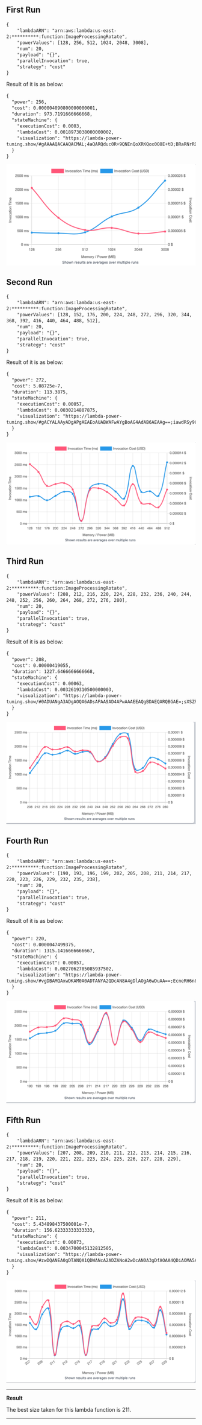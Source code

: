 ## First Run 
```
{
    "lambdaARN": "arn:aws:lambda:us-east-2:**********:function:ImageProcessingRotate",
    "powerValues": [128, 256, 512, 1024, 2048, 3008],
    "num": 20,
    "payload": "{}",
    "parallelInvocation": true,
    "strategy": "cost"
}
```
Result of it is as below: 

```
{
  "power": 256,
  "cost": 0.000004090800000000001,
  "duration": 973.7191666666668,
  "stateMachine": {
    "executionCost": 0.0003,
    "lambdaCost": 0.0018973038000000002,
    "visualization": "https://lambda-power-tuning.show/#gAAAAQACAAQACMAL;4aQARQduc0R+9QNEnQoXRKQox0O8E+tD;BRaRNrRDiTYU0pQ2DIYqNw3sYDfK+8I3"
  }
}

```

<img src="first_run.png"
     style="float: center;" />

## Second Run 
```
{
    "lambdaARN": "arn:aws:lambda:us-east-2:**********:function:ImageProcessingRotate",
    "powerValues": [128, 152, 176, 200, 224, 248, 272, 296, 320, 344, 368, 392, 416, 440, 464, 488, 512],
    "num": 20,
    "payload": "{}",
    "parallelInvocation": true,
    "strategy": "cost"
}
```
Result of it is as below: 

```
{
  "power": 272,
  "cost": 5.08725e-7,
  "duration": 113.3875,
  "stateMachine": {
    "executionCost": 0.00057,
    "lambdaCost": 0.0030214807875,
    "visualization": "https://lambda-power-tuning.show/#gACYALAAyADgAPgAEAEoAUABWAFwAYgBoAG4AdAB6AEAAg==;iawdRSy9CEUK9cdEIuDRRCyF1kQsWbREZsbiQlWLs0RgYrtE6EanROxbg0TlH0BE/WrRRNf/WET5HVJEM5crRIJktEQ=;DcixNnoVtzZ/BZs2BPi4Nka60zZHAcU2UY8INUUo6jbeHgQ3+pH9Nq7q1Dam8qU22Og/N3U/0ja60dY2Ko+4NjyASzc="
  }
}

```

<img src="second_run.png"
     style="float: center;" />

## Third Run 
```
{
    "lambdaARN": "arn:aws:lambda:us-east-2:**********:function:ImageProcessingRotate",
    "powerValues": [208, 212, 216, 220, 224, 228, 232, 236, 240, 244, 248, 252, 256, 260, 264, 268, 272, 276, 280],
    "num": 20,
    "payload": "{}",
    "parallelInvocation": true,
    "strategy": "cost"
}
```
Result of it is as below: 

```
{
  "power": 208,
  "cost": 0.00000419055,
  "duration": 1227.6466666666668,
  "stateMachine": {
    "executionCost": 0.00063,
    "lambdaCost": 0.0032619310500000003,
    "visualization": "https://lambda-power-tuning.show/#0ADUANgA3ADgAOQA6ADsAPAA9AD4APwAAAEEAQgBDAEQARQBGAE=;sXSZRLzdykRxrfdECuXrRE+N7kRIIfdEiVrjRBvE6EREhOJEYEq2RAckxkTU8PtEGIYRRbUTD0UpKohEMOyLRAqBskRVV6pEAPqWRA==;jZyMNidqvTY7res2HKjkNlVn6zaNRPg2AVHoNs0J8jbciO82BvrDNiyH2DYf1gs3gxwkN3PiIzeeaZ42Ij2lNkP51TanF882sjO6Ng=="
  }
}

```

<img src="third_run.png"
     style="float: center;" />

## Fourth Run 
```
{
    "lambdaARN": "arn:aws:lambda:us-east-2:**********:function:ImageProcessingRotate",
    "powerValues": [190, 193, 196, 199, 202, 205, 208, 211, 214, 217, 220, 223, 226, 229, 232, 235, 238],
    "num": 20,
    "payload": "{}",
    "parallelInvocation": true,
    "strategy": "cost"
}
```
Result of it is as below: 

```
{
  "power": 220,
  "cost": 0.0000047499375,
  "duration": 1315.1416666666667,
  "stateMachine": {
    "executionCost": 0.00057,
    "lambdaCost": 0.0027062705085937502,
    "visualization": "https://lambda-power-tuning.show/#vgDBAMQAxwDKAM0A0ADTANYA2QDcAN8A4gDlAOgA6wDuAA==;EcneRH6n8USCKvNEmiX6RCIbDUVSgQpFEbIFRSkErURZpOVEZmUZRYlkpERVDwZFH0npRB+lr0Rm0ttEk/HPRKBBwkQ=;Y366Nkx7zTZu+NE2rlHbNswX+zbxMfo2JQr1NkbgoDa8h9g2zaISN6dhnzaLqQM3tEfoNlo/sTZHp+A2ukTXNkW8yzY="
  }
}

```

<img src="fourth_run.png"
     style="float: center;" />

## Fifth Run 
```
{
    "lambdaARN": "arn:aws:lambda:us-east-2:**********:function:ImageProcessingRotate",
    "powerValues": [207, 208, 209, 210, 211, 212, 213, 214, 215, 216, 217, 218, 219, 220, 221, 222, 223, 224, 225, 226, 227, 228, 229],
    "num": 20,
    "payload": "{}",
    "parallelInvocation": true,
    "strategy": "cost"
}
```
Result of it is as below: 

```
{
  "power": 211,
  "cost": 5.434898437500001e-7,
  "duration": 156.62333333333333,
  "stateMachine": {
    "executionCost": 0.00073,
    "lambdaCost": 0.0034700045132812505,
    "visualization": "https://lambda-power-tuning.show/#zwDQANEA0gDTANQA1QDWANcA2ADZANoA2wDcAN0A3gDfAOAA4QDiAOMA5ADlAA==;nQboRETYvUSCRQ9FSJshRZOfHENEJrpE0KnORNChv0ToLtBEVRUgQ7huskSd4LdEakPfRKvgxUTy6ddEOvc0Rd5dskRcU+JEjMHkREF/2EQK6bdEjNcPReyDjUQ=;0pzTNq3urTYa6QM3WXoVN1bkETWI5K02b/HBNnu3tDY4L8U2eCcZNWWWqjZup7A21nDXNs7WvzbyOtI2WfYwN3IurzaqUd82EcviNvh71zZz8rc2nXcQN+rUjjY="
  }
}

```

<img src="fifth_run.png"
     style="float: center;" />


---
**Result**

The best size taken for this lambda function is 211.

---

